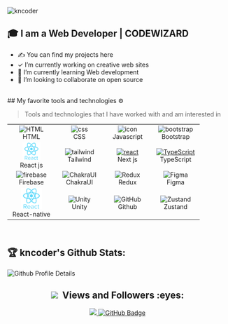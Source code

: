 

![kncoder](https://readme-typing-svg.herokuapp.com?font=Inter&color=3A9CDF&size=30&weight=700&lines=Hi+there,+I'm+Abduhakimov+Azizbek;I'm+CODEWIZARD!)


## 🎓 I am a Web Developer |  CODEWIZARD
- ✍ You can find my projects here
- ✓ I’m currently working on creative web sites
- 🌱 I’m currently learning Web development
- 👯 I’m looking to collaborate on open source
<br/>
## My favorite tools and technologies ⚙️ 

> Tools and technologies that I have worked with and am interested in

<table align="center">
    <tr>
        <td align="center"  width="96">
            <img src="https://skillicons.dev/icons?i=html" width="48" height="48" alt="HTML" />
            <br>HTML
        </td>
        <td align="center" width="96">
            <img src="https://skillicons.dev/icons?i=css" width="48" height="48" alt="css" />
            <br>CSS
        </td>
        <td align="center" width="96">
            <img src="https://techstack-generator.vercel.app/js-icon.svg" alt="icon" width="65" height="65" />
            <br>Javascript
        </td>
        <td align="center"  width="96">
            <img src="https://skillicons.dev/icons?i=bootstrap" width="48" height="48" alt="bootstrap" />
            <br>Bootstrap
        </td>
    </tr>
    <tr>
        <td align="center"  width="96">
            <a href="https://reactjs.org/" target="_blank"> <img src="https://raw.githubusercontent.com/devicons/devicon/master/icons/react/react-original-wordmark.svg" alt="react" width="40" height="40"/> </a> 
            <br>React js
        </td>
        <td align="center" width="96">
            <img src="https://skillicons.dev/icons?i=tailwind" width="48" height="48" alt="tailwind" />
            <br>Tailwind
        </td>
        <td align="center"  width="96">
            <a href="https://nextjs.org/" target="_blank"> <img src="https://d2nir1j4sou8ez.cloudfront.net/wp-content/uploads/2021/12/nextjs-boilerplate-logo.png" alt="react" width="40" height="40"/> </a> 
            <br>Next js
        </td>
        <td align="center" width="96">
            <a href="#ts">
                <img src="https://upload.wikimedia.org/wikipedia/commons/thumb/4/4c/Typescript_logo_2020.svg/1200px-Typescript_logo_2020.svg.png" width="48" height="48" alt="TypeScript" />
            </a>
            <br>TypeScript
        </td>
    </tr>
    <tr>
        <td align="center" width="96">
            <img src="https://cdn4.iconfinder.com/data/icons/google-i-o-2016/512/google_firebase-2-512.png" width="48" height="48" alt="firebase" />
            <br>Firebase
        </td>
        <td align="center" width="96">
            <img src="https://files.raycast.com/7oaucgd6fh2sjztkc0q999qoyfy4" width="48" height="48" alt="ChakraUI" />
            <br>ChakraUI
        </td>
        <td align="center" width="96">
            <img src="https://img.icons8.com/color/512/redux.png" width="48" height="48" alt="Redux" />
            <br>Redux
        </td>
        <td align="center" width="96">
            <img src="https://cdn-icons-png.flaticon.com/512/5968/5968705.png" width="48" height="48" alt="Figma" />
            <br>Figma
        </td>
    </tr>
    <tr>
        <td align="center" width="96">
            <img src="https://raw.githubusercontent.com/devicons/devicon/master/icons/react/react-original-wordmark.svg" width="48" height="48" alt="React-native" />
            <br>React-native
        </td>
        <td align="center" width="96">
            <img src="https://cdn-icons-png.flaticon.com/512/5969/5969294.png" width="48" height="48" alt="Unity" />
            <br>Unity
        </td>
        <td align="center" width="96">
            <img src="https://user-images.githubusercontent.com/25181517/192108374-8da61ba1-99ec-41d7-80b8-fb2f7c0a4948.png" width="48" height="48" alt="GitHub" />
            <br>Github
        </td>
        <td align="center" width="96">
            <img src="https://repository-images.githubusercontent.com/180328715/fca49300-e7f1-11ea-9f51-cfd949b31560" width="48" height="48" alt="Zustand" />
            <br>Zustand
        </td>
    </tr>
</table>
<br/>





## :trophy: kncoder's Github Stats:

![Github Profile Details](https://github-profile-summary-cards.vercel.app/api/cards/profile-details?username=CodewizardN1&theme=github_dark) 




<h2 align="center"> <img src="https://media.giphy.com/media/iY8CRBdQXODJSCERIr/giphy.gif" width="35px">&nbsp; Views and Followers :eyes:</h2>

<p align="center">
    
<a href="https://github.com/CodewizardN1/github-profile-views-counter">
    <img src="https://komarev.com/ghpvc/?username=CodewizardN1">
</a>
    <a href="https://github.com/CodewizardN1?tab=followers">
        <img src="https://img.shields.io/github/followers/CodewizardN1?label=Followers&style=social" alt="GitHub Badge">
    </a>
</p>
